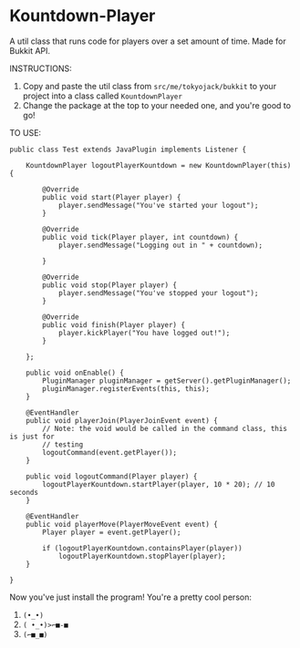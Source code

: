 # Kountdown-Player
A util class that runs code for players over a set amount of time. Made for Bukkit API.

INSTRUCTIONS:
1. Copy and paste the util class from ```src/me/tokyojack/bukkit``` to your project into a class called ```KountdownPlayer```
2. Change the package at the top to your needed one, and you're good to go!

TO USE:
```
public class Test extends JavaPlugin implements Listener {

	KountdownPlayer logoutPlayerKountdown = new KountdownPlayer(this) {

		@Override
		public void start(Player player) {
			player.sendMessage("You've started your logout");
		}

		@Override
		public void tick(Player player, int countdown) {
			player.sendMessage("Logging out in " + countdown);

		}

		@Override
		public void stop(Player player) {
			player.sendMessage("You've stopped your logout");
		}

		@Override
		public void finish(Player player) {
			player.kickPlayer("You have logged out!");
		}

	};

	public void onEnable() {
		PluginManager pluginManager = getServer().getPluginManager();
		pluginManager.registerEvents(this, this);
	}

	@EventHandler
	public void playerJoin(PlayerJoinEvent event) {
		// Note: the void would be called in the command class, this is just for
		// testing
		logoutCommand(event.getPlayer());
	}

	public void logoutCommand(Player player) {
		logoutPlayerKountdown.startPlayer(player, 10 * 20); // 10 seconds
	}

	@EventHandler
	public void playerMove(PlayerMoveEvent event) {
		Player player = event.getPlayer();

		if (logoutPlayerKountdown.containsPlayer(player))
			logoutPlayerKountdown.stopPlayer(player);
	}

}
```

Now you've just install the program! You're a pretty cool person:
1. ```(•_•)```
2. ```( •_•)>⌐■-■```
3. ```(⌐■_■)```
